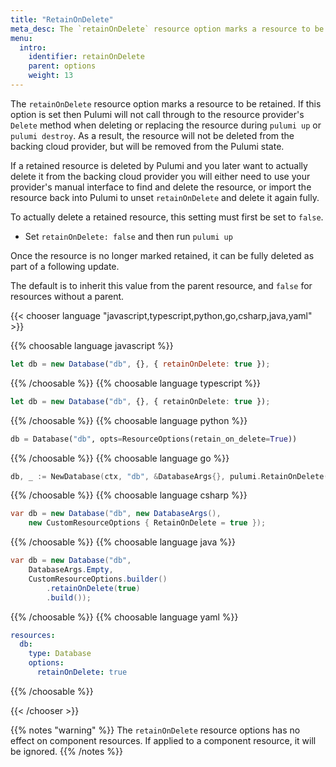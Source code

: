 ```yaml
---
title: "RetainOnDelete"
meta_desc: The `retainOnDelete` resource option marks a resource to be retained during a delete operation.
menu:
  intro:
    identifier: retainOnDelete
    parent: options
    weight: 13
---
```


The `retainOnDelete` resource option marks a resource to be retained. If this option is set then Pulumi will not call through to the resource provider's `Delete` method when deleting or replacing the resource during `pulumi up` or `pulumi destroy`. As a result, the resource will not be deleted from the backing cloud provider, but will be removed from the Pulumi state.

If a retained resource is deleted by Pulumi and you later want to actually delete it from the backing cloud provider you will either need to use your provider's manual interface to find and delete the resource, or import the resource back into Pulumi to unset `retainOnDelete` and delete it again fully.

To actually delete a retained resource, this setting must first be set to `false`.

* Set `retainOnDelete: false` and then run `pulumi up`

Once the resource is no longer marked retained, it can be fully deleted as part of a following update.

The default is to inherit this value from the parent resource, and `false` for resources without a parent.

{{< chooser language "javascript,typescript,python,go,csharp,java,yaml" >}}

{{% choosable language javascript %}}

```javascript
let db = new Database("db", {}, { retainOnDelete: true });
```

{{% /choosable %}}
{{% choosable language typescript %}}

```typescript
let db = new Database("db", {}, { retainOnDelete: true });
```

{{% /choosable %}}
{{% choosable language python %}}

```python
db = Database("db", opts=ResourceOptions(retain_on_delete=True))
```

{{% /choosable %}}
{{% choosable language go %}}

```go
db, _ := NewDatabase(ctx, "db", &DatabaseArgs{}, pulumi.RetainOnDelete(true));
```

{{% /choosable %}}
{{% choosable language csharp %}}

```csharp
var db = new Database("db", new DatabaseArgs(),
    new CustomResourceOptions { RetainOnDelete = true });
```

{{% /choosable %}}
{{% choosable language java %}}

```java
var db = new Database("db",
    DatabaseArgs.Empty,
    CustomResourceOptions.builder()
        .retainOnDelete(true)
        .build());
```

{{% /choosable %}}
{{% choosable language yaml %}}

```yaml
resources:
  db:
    type: Database
    options:
      retainOnDelete: true
```

{{% /choosable %}}

{{< /chooser >}}

{{% notes "warning" %}}
The `retainOnDelete` resource options has no effect on component resources. If applied to a component resource, it will be ignored.
{{% /notes %}}
